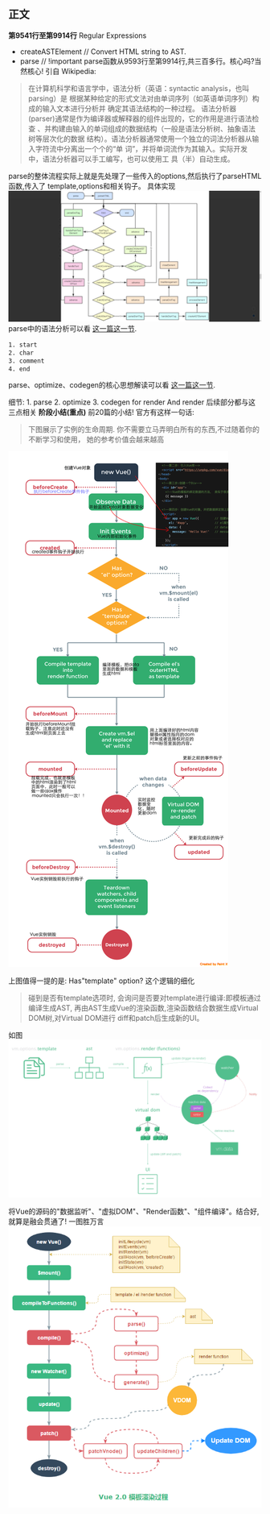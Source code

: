 正文
---
**第9541行至第9914行**
  Regular Expressions
  * createASTElement  // Convert HTML string to AST.
  * parse //  !important
  parse函数从9593行至第9914行,共三百多行。核心吗?当然核心!
  引自 Wikipedia:
  > 在计算机科学和语言学中，语法分析（英语：syntactic analysis，也叫 parsing）是
    根据某种给定的形式文法对由单词序列（如英语单词序列）构成的输入文本进行分析并
    确定其语法结构的一种过程。
    语法分析器(parser)通常是作为编译器或解释器的组件出现的，它的作用是进行语法检查
    、并构建由输入的单词组成的数据结构（一般是语法分析树、抽象语法树等层次化的数据
    结构）。语法分析器通常使用一个独立的词法分析器从输入字符流中分离出一个个的“单
    词”，并将单词流作为其输入。实际开发中，语法分析器可以手工编写，也可以使用工
    具（半）自动生成。
    
  parse的整体流程实际上就是先处理了一些传入的options,然后执行了parseHTML函数,传入了
  template,options和相关钩子。
  具体实现
  ![parse具体实现](../../assets/concreteRealization.jpg)
  parse中的语法分析可以看  [这一篇这一节][1].
  
  [1]: https://juejin.im/post/5d09a4fef265da1b6b1cd96b#heading-13
  
    1. start
    2. char 
    3. comment 
    4. end
  parse、optimize、codegen的核心思想解读可以看 [这一篇这一节][2].
  
  [2]: https://juejin.im/post/5cfc6ad9e51d4558936aa04d#heading-6
  
  细节:
    1. parse
    2. optimize
    3. codegen for render And render
  后续部分都与这三点相关
**阶段小结(重点)**
前20篇的小结! 
官方有这样一句话:
  > 下图展示了实例的生命周期. 你不需要立马弄明白所有的东西,不过随着你的不断学习和使用，
  她的参考价值会越来越高
  
  ![生命周期注释版](../../assets/lifecycleEssential.jpg)
  
  上图值得一提的是: Has"template" option? 这个逻辑的细化
  > 碰到是否有template选项时, 会询问是否要对template进行编译:即模板通过编译生成AST,
    再由AST生成Vue的渲染函数,渲染函数结合数据生成Virtual DOM树,对Virtual DOM进行
    diff和patch后生成新的UI。
    
  如图
  ![vue编译模板轮廓](../../assets/vue模板编译轮廓.jpg)
  
  将Vue的源码的"数据监听"、"虚拟DOM"、"Render函数"、"组件编译"。结合好,就算是融会贯通了!
  一图胜万言
  ![vue2.0模板渲染过程](../../assets/vuelife2.4.png)
  
  
